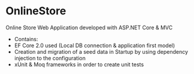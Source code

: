 # OnlineStore
Online Store Web Application developed with ASP.NET Core &amp; MVC
* Contains:
* EF Core 2.0 used (Local DB connection & application first model)
* Creation and migration of a seed data in Startup by using dependency injection to the configuration
* xUnit & Moq frameworks in order to create unit tests
